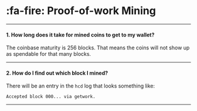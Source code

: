 # :fa-fire: Proof-of-work Mining

---

#### 1. How long does it take for mined coins to get to my wallet? 

The coinbase maturity is 256 blocks. That means the coins will not show up as spendable for that many blocks.

---

#### 2. How do I find out which block I mined? 

There will be an entry in the `hcd` log that looks something like:

```no-highlight
Accepted block 000... via getwork.
```

---

